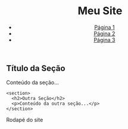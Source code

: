 <!DOCTYPE html>
<html lang="pt-br">
<head>
  <meta charset="UTF-8">
  <meta name="viewport" content="width=device-width, initial-scale=1.0">
  <title>new page</title>
  <link rel="stylesheet" href="styles.css"> <!-- Arquivo CSS externo -->
  <style>
    /* Estilos CSS internos */
  </style>
</head>
<body>
  <header>
    <h1>Meu Site</h1>
    <nav>
      <ul>
        <li><a href="#">Página 1</a></li>
        <li><a href="#">Página 2</a></li>
        <li><a href="#">Página 3</a></li>
      </ul>
    </nav>
  </header>
  
  <main>
    <section>
      <h2>Título da Seção</h2>
      <p>Conteúdo da seção...</p>
    </section>
    
    <section>
      <h2>Outra Seção</h2>
      <p>Conteúdo da outra seção...</p>
    </section>
  </main>
  
  <footer>
    <p>Rodapé do site</p>
  </footer>
  
  <script src="script.js"></script> <!-- Arquivo JavaScript externo -->
  <script>
    // Código JavaScript interno
  </script>
</body>
</html>

